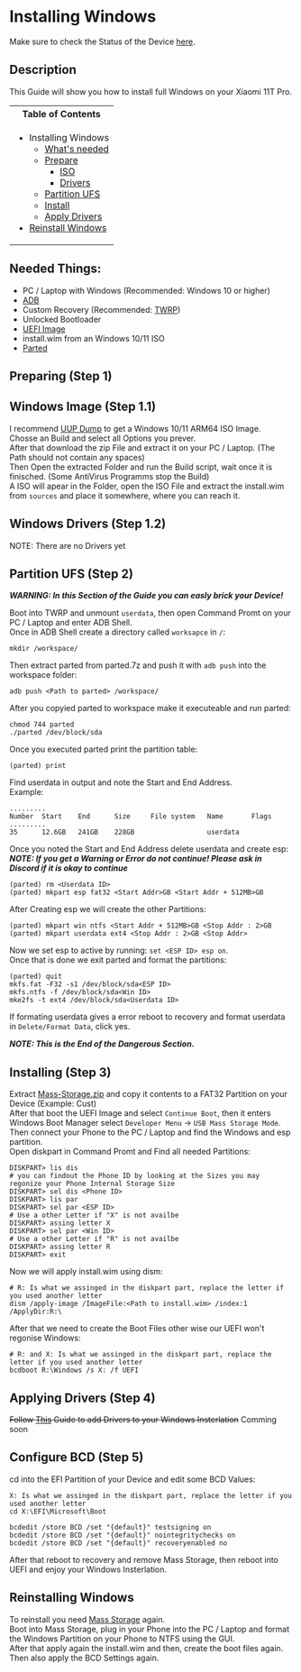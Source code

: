 # Installing Windows

Make sure to check the Status of the Device [here](https://github.com/Robotix22/MU-Qcom/blob/main/Status.md#xiaomi-11t-pro).

## Description

This Guide will show you how to install full Windows on your Xiaomi 11T Pro.

<table>
<tr><th>Table of Contents</th></th>
<tr><td>
  
- Installing Windows
    - [What's needed](https://github.com/Robotix22/MU-Qcom-Guides/blob/main/Xiaomi-11T-Pro/Win.md#needed-things)
    - [Prepare](https://github.com/Robotix22/MU-Qcom-Guides/blob/main/Xiaomi-11T-Pro/Win.md#preparing-step-1)
        - [ISO](https://github.com/Robotix22/MU-Qcom-Guides/blob/main/Xiaomi-11T-Pro/Win.md#windows-image-step-11)
        - [Drivers](https://github.com/Robotix22/MU-Qcom-Guides/blob/main/Xiaomi-11T-Pro/Win.md#windows-drivers-step-12)
    - [Partition UFS](https://github.com/Robotix22/MU-Qcom-Guides/blob/main/Xiaomi-11T-Pro/Win.md#partition-ufs-step-2)
    - [Install](https://github.com/Robotix22/MU-Qcom-Guides/blob/main/Xiaomi-11T-Pro/Win.md#installing-step-3)
    - [Apply Drivers](https://github.com/Robotix22/MU-Qcom-Guides/blob/main/Xiaomi-11T-Pro/Win.md#applying-drivers-step-4)
- [Reinstall Windows](https://github.com/Robotix22/MU-Qcom-Guides/blob/main/Xiaomi-11T-Pro/Win.md#reinstalling-windows)

</td></tr> </table>

## Needed Things:
   - PC / Laptop with Windows (Recommended: Windows 10 or higher)
   - [ADB](https://developer.android.com/studio/releases/platform-tools#downloads)
   - Custom Recovery (Recommended: [TWRP](https://sourceforge.net/projects/recovery-for-xiaomi-devices/files/vili/twrp-3.7.0_12-v7.2_A12-vili-skkk.img/download))
   - Unlocked Bootloader
   - [UEFI Image](https://github.com/Robotix22/MU-Qcom)
   - install.wim from an Windows 10/11 ISO
   - [Parted](https://renegade-project.tech/tools/parted.7z)

## Preparing (Step 1)

## Windows Image (Step 1.1)

I recommend [UUP Dump](https://uupdump.net/) to get a Windows 10/11 ARM64 ISO Image. <br />
Chosse an Build and select all Options you prever. <br />
After that download the zip File and extract it on your PC / Laptop. (The Path should not contain any spaces) <br />
Then Open the extracted Folder and run the Build script, wait once it is finisched. (Some AntiVirus Programms stop the Build) <br />
A ISO will apear in the Folder, open the ISO File and extract the install.wim from `sources` and place it somewhere, where you can reach it.

## Windows Drivers (Step 1.2)

NOTE: There are no Drivers yet

## Partition UFS (Step 2)

***WARNING: In this Section of the Guide you can easly brick your Device!***

Boot into TWRP and unmount `userdata`, then open Command Promt on your PC / Laptop and enter ADB Shell. <br />
Once in ADB Shell create a directory called `worksapce` in `/`:
```
mkdir /workspace/
```
Then extract parted from parted.7z and push it with `adb push` into the workspace folder:
```
adb push <Path to parted> /workspace/
```
After you copyied parted to workspace make it executeable and run parted:
```
chmod 744 parted
./parted /dev/block/sda
```
Once you executed parted print the partition table:
```
(parted) print
```
Find userdata in output and note the Start and End Address. <br />
Example:
```
.........
Number  Start    End      Size     File system   Name       Flags
.........
35      12.6GB   241GB    228GB                  userdata
```
Once you noted the Start and End Address delete userdata and create esp:
***NOTE: If you get a Warning or Error do not continue! Please ask in Discord if it is okay to continue***
```
(parted) rm <Userdata ID>
(parted) mkpart esp fat32 <Start Addr>GB <Start Addr + 512MB>GB
```
After Creating esp we will create the other Partitions:
```
(parted) mkpart win ntfs <Start Addr + 512MB>GB <Stop Addr : 2>GB
(parted) mkpart userdata ext4 <Stop Addr : 2>GB <Stop Addr>
```
Now we set esp to active by running: `set <ESP ID> esp on`. <br />
Once that is done we exit parted and format the partitions:
```
(parted) quit
mkfs.fat -F32 -s1 /dev/block/sda<ESP ID>
mkfs.ntfs -f /dev/block/sda<Win ID>
mke2fs -t ext4 /dev/block/sda<Userdata ID>
```
If formating userdata gives a error reboot to recovery and format userdata in `Delete/Format Data`, click yes. <br />

***NOTE: This is the End of the Dangerous Section.***

## Installing (Step 3)

Extract [Mass-Storage.zip](https://github.com/Robotix22/MU-Qcom-Guides/files/11005130/Mass-Storage.zip) and copy it contents to a FAT32 Partition on your Device (Example: Cust) <br />
After that boot the UEFI Image and select `Continue Boot`, then it enters Windows Boot Manager select `Developer Menu` -> `USB Mass Storage Mode`. <br />
Then connect your Phone to the PC / Laptop and find the Windows and esp partition. <br />
Open diskpart in Command Promt and Find all needed Partitions:
```
DISKPART> lis dis
# you can findout the Phone ID by looking at the Sizes you may regonize your Phone Internal Storage Size
DISKPART> sel dis <Phone ID>
DISKPART> lis par
DISKPART> sel par <ESP ID>
# Use a other Letter if "X" is not availbe
DISKPART> assing letter X
DISKPART> sel par <Win ID>
# Use a other Letter if "R" is not availbe
DISKPART> assing letter R
DISKPART> exit
```
Now we will apply install.wim using dism:
```
# R: Is what we assinged in the diskpart part, replace the letter if you used another letter
dism /apply-image /ImageFile:<Path to install.wim> /index:1 /ApplyDir:R:\
```
After that we need to create the Boot Files other wise our UEFI won't regonise Windows:
```
# R: and X: Is what we assinged in the diskpart part, replace the letter if you used another letter
bcdboot R:\Windows /s X: /f UEFI
```

## Applying Drivers (Step 4)

~~Follow [This](https://github.com/Robotix22/MU-Qcom-Guides/blob/main/Xiaomi-11T-Pro/Win-Drivers.md) Guide to add Drivers to your Windows Insterlation~~ Comming soon

## Configure BCD (Step 5)

cd into the EFI Partition of your Device and edit some BCD Values:
```
X: Is what we assinged in the diskpart part, replace the letter if you used another letter
cd X:\EFI\Microsoft\Boot

bcdedit /store BCD /set "{default}" testsigning on
bcdedit /store BCD /set "{default}" nointegritychecks on
bcdedit /store BCD /set "{default}" recoveryenabled no
```
After that reboot to recovery and remove Mass Storage, then reboot into UEFI and enjoy your Windows Insterlation.

## Reinstalling Windows

To reinstall you need [Mass Storage](https://github.com/Robotix22/MU-Qcom-Guides/files/11005130/Mass-Storage.zip) again. <br />
Boot into Mass Storage, plug in your Phone into the PC / Laptop and format the Windows Partition on your Phone to NTFS using the GUI. <br />
After that apply again the install.wim and then, create the boot files again. <br />
Then also apply the BCD Settings again.
